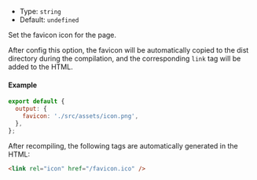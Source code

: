 - Type: `string`
- Default: `undefined`

Set the favicon icon for the page.

After config this option, the favicon will be automatically copied to the dist directory during the compilation, and the corresponding `link` tag will be added to the HTML.

#### Example

```js
export default {
  output: {
    favicon: './src/assets/icon.png',
  },
};
```

After recompiling, the following tags are automatically generated in the HTML:

```html
<link rel="icon" href="/favicon.ico" />
```
